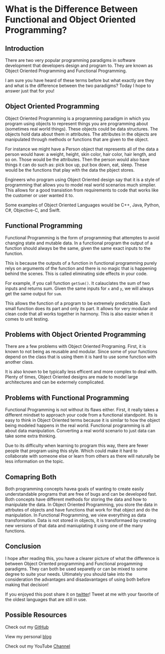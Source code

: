 # What is the Difference Between Functional and Object Oriented Programming?## Introduction

There are two very popular programming paradigms in software development that developers design and program to.  They are known as Object Oriented Programming and Functional Programming.

I am sure you have heard of these terms before but what exactly are they and what is the difference between the two paradigms?  Today I hope to answer just that for you!

## Object Oriented Programming
Object Oriented Programming is a programming paradigm in which you program using objects to represent things you are programming about (sometimes real world things).   These objects could be data structures.  The objects hold data about them in attributes.  The attributes in the objects are manipulated through methods or functions that are given to the object.

For instance we might have a Person object that represents all of the data a person would have: a weight, height, skin color, hair color, hair length, and so on.  Those would be the attributes.  Then the person would also have things it can do such as: pick box up, put box down, eat, sleep.  These would be the functions that play with the data the pbject stores.

Engineers who program using Object Oriented design say that it is a style of programming that allows you to model real world scenarios much simplier.  This allows for a good transistion from requirements to code that works like the customer or user wanted it to.

Some examples of Object Oriented Languages would be C++, Java, Python, C#, Objective-C, and Swift.  ## Functional Programming

Functional Programming is the form of programming that attemptes to avoid changing state and mutable data.  In a functional program the output of a function should always be the same, given the same exact inputs to the function.

This is because the outputs of a function in functional programming purely relys on arguments of the function and there is no magic that is happening behind the scenes.  This is called eliminating side effects in your code.

For example, if you call function `getSum()`.  It calauclates the sum of two inputs and returns sum.  Given the same inputs for `x` and `y`, we will always get the same output for `sum`.

This allows the function of a program to be extremely predictable.  Each small function does its part and only its part.  It allows for very modular and clean code that all works together in harmony.  This is also easier when it comes to unit testing.

## Problems with Object Oriented Programming

There are a few problems with Object Oriented Programing.  First, it is known to not being as reusable and modular.  Since some of your functions depend on the class that is using them it is hard to use some function with another class.

It is also known to be typically less efficent and more complex to deal with.  Plenty of times, Object Oriented designs are made to model large architectures and can be extermely complicated.
## Problems with Functional Programming

Functional Programming is not without its flaws either.  First, it really takes a different mindset to approach your code from a functional standpoint.  Its is easy to think in Object Oriented terms because it is similar to how the object being modeled happens in the real world. Functional programming is all about data manipulation.  Converting a real world scenario to just data can take some extra thinking.

Due to its difficulty when learning to program this way, there are fewer people that program using this style.  Which could make it hard to collaborate with someone else or learn from others as there will naturally be less information on the topic.
## Comapring Both

Both programming concepts havea  goals of wanting to create easily understandable programs that are free of bugs and can be developed fast.  Both concepts have different methods for storing the data and how to manipulate the data.  In Object Oriented Programming, you store the data in attrbutes of objects and have functions that work for that object and do the manipulation.  In Functional Programming, we view everything as data transformation.  Data is not stored in objects, it is transformaed by creating new versions of that data and maniuplating it using one of the many functions.

## Conclusion I hope after reading this, you have a clearer picture of what the difference is between Object Oriented programming and Functional progamming paradigms.  They can both be used separetly or can be mixed to some degree to suite your needs.  Ultimately you should take into the consideration the advantages and disadavantages of using both before making that decision!If you enjoyed this post share it on [twitter][twit]! Tweet at me with your favorite of the oldest languages that are still in use.  
## Possible ResourcesCheck out my [GitHub][mainGit]View my personal [blog][pblog]Check out my YouTube [Channel][youtube][twit]: https://twitter.com/[mainGit]: https://github.com/acucciniello/
[pblog]: http://www.acucciniello.com/
[youtube]: https://www.youtube.com/channel/UC8icMMql5SjCaXXMvILGIUA